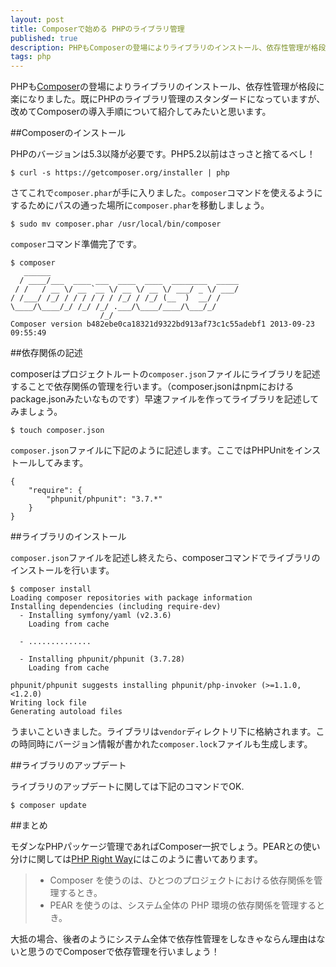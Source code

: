 ```yaml
---
layout: post
title: Composerで始める PHPのライブラリ管理
published: true
description: PHPもComposerの登場によりライブラリのインストール、依存性管理が格段に楽になりました。既にPHPのライブラリ管理のスタンダードになっていますが、改めてComposerの導入手順について紹介してみたいと思います。
tags: php
---
```


PHPも[Composer](http://getcomposer.org/)の登場によりライブラリのインストール、依存性管理が格段に楽になりました。既にPHPのライブラリ管理のスタンダードになっていますが、改めてComposerの導入手順について紹介してみたいと思います。

##Composerのインストール

PHPのバージョンは5.3以降が必要です。PHP5.2以前はさっさと捨てるべし！

    $ curl -s https://getcomposer.org/installer | php

さてこれで`composer.phar`が手に入りました。`composer`コマンドを使えるようにするためにパスの通った場所に`composer.phar`を移動しましょう。

    $ sudo mv composer.phar /usr/local/bin/composer

`composer`コマンド準備完了です。

    $ composer
       ______
      / ____/___  ____ ___  ____  ____  ________  _____
     / /   / __ \/ __ `__ \/ __ \/ __ \/ ___/ _ \/ ___/
    / /___/ /_/ / / / / / / /_/ / /_/ (__  )  __/ /
    \____/\____/_/ /_/ /_/ .___/\____/____/\___/_/
                        /_/
    Composer version b482ebe0ca18321d9322bd913af73c1c55adebf1 2013-09-23 09:55:49

##依存関係の記述

composerはプロジェクトルートの`composer.json`ファイルにライブラリを記述することで依存関係の管理を行います。（composer.jsonはnpmにおけるpackage.jsonみたいなものです）早速ファイルを作ってライブラリを記述してみましょう。

    $ touch composer.json

`composer.json`ファイルに下記のように記述します。ここではPHPUnitをインストールしてみます。

    {
        "require": {
            "phpunit/phpunit": "3.7.*"
        }
    }

##ライブラリのインストール

`composer.json`ファイルを記述し終えたら、composerコマンドでライブラリのインストールを行います。

    $ composer install
    Loading composer repositories with package information
    Installing dependencies (including require-dev)
      - Installing symfony/yaml (v2.3.6)
        Loading from cache

      - ..............

      - Installing phpunit/phpunit (3.7.28)
        Loading from cache

    phpunit/phpunit suggests installing phpunit/php-invoker (>=1.1.0,<1.2.0)
    Writing lock file
    Generating autoload files

うまいこといきました。ライブラリは`vendor`ディレクトリ下に格納されます。この時同時にバージョン情報が書かれた`composer.lock`ファイルも生成します。

##ライブラリのアップデート

ライブラリのアップデートに関しては下記のコマンドでOK.

    $ composer update

##まとめ

モダンなPHPパッケージ管理であればComposer一択でしょう。PEARとの使い分けに関しては[PHP Right Way](http://ja.phptherightway.com/#依存関係の管理)にはこのように書いてあります。

> * Composer を使うのは、ひとつのプロジェクトにおける依存関係を管理するとき。
> * PEAR を使うのは、システム全体の PHP 環境の依存関係を管理するとき。

大抵の場合、後者のようにシステム全体で依存性管理をしなきゃならん理由はないと思うのでComposerで依存管理を行いましょう！

